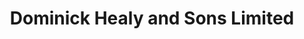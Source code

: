 ---
title: "Dominick Healy and Sons Limited"
url: /belfast/dominick-healy-and-sons-limited/
shop: funeral directors
---